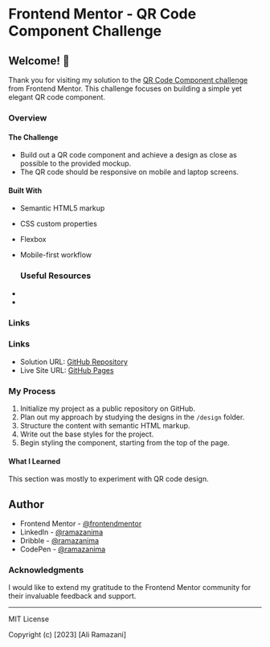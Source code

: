 # Frontend Mentor - QR Code Component Challenge

## Welcome! 👋

Thank you for visiting my solution to the [QR Code Component challenge]([https://www.frontendmentor.io/challenges/qr-code-component](https://www.frontendmentor.io/challenges/qr-code-component-iux_sIO_H/hub)) from Frontend Mentor. This challenge focuses on building a simple yet elegant QR code component.

### Overview

#### The Challenge
- Build out a QR code component and achieve a design as close as possible to the provided mockup.
- The QR code should be responsive on mobile and laptop screens. 

#### Built With
- Semantic HTML5 markup
- CSS custom properties
- Flexbox
- Mobile-first workflow

  ### Useful Resources
- 
- 

### Links
### Links
- Solution URL: [GitHub Repository](https://github.com/ramazanima/qr-code-frontendmentor-.git)
- Live Site URL: [GitHub Pages](https://ramazanima.github.io/qr-code-frontendmentor-/)


### My Process

1. Initialize my project as a public repository on GitHub.
2. Plan out my approach by studying the designs in the `/design` folder.
3. Structure the content with semantic HTML markup.
4. Write out the base styles for the project.
5. Begin styling the component, starting from the top of the page.

#### What I Learned
This section was mostly to experiment with QR code design. 


## Author

- Frontend Mentor - [@frontendmentor](#)
- LinkedIn - [@ramazanima](#)
- Dribble - [@ramazanima](#)
- CodePen - [@ramazanima](#)


### Acknowledgments

I would like to extend my gratitude to the Frontend Mentor community for their invaluable feedback and support.

---

MIT License

Copyright (c) [2023] [Ali Ramazani]
